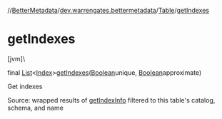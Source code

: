 //[BetterMetadata](../../../index.md)/[dev.warrengates.bettermetadata](../index.md)/[Table](index.md)/[getIndexes](get-indexes.md)

# getIndexes

[jvm]\

final [List](https://docs.oracle.com/javase/8/docs/api/java/util/List.html)&lt;[Index](../-index/index.md)&gt;[getIndexes](get-indexes.md)([Boolean](https://docs.oracle.com/javase/8/docs/api/java/lang/Boolean.html)unique, [Boolean](https://docs.oracle.com/javase/8/docs/api/java/lang/Boolean.html)approximate)

Get indexes

Source: wrapped results of [getIndexInfo](https://docs.oracle.com/en/java/javase/17/docs/api/java.sql/java/sql/DatabaseMetaData.html#getIndexInfo(java.lang.String,java.lang.String,java.lang.String,boolean,boolean)) filtered to this table's catalog, schema, and name
